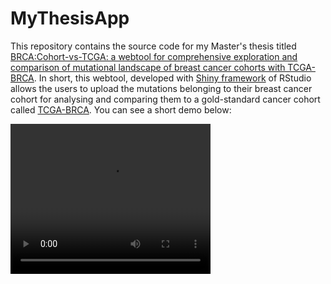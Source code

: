 # MyThesisApp

This repository contains the source code for my Master's thesis titled [BRCA:Cohort-vs-TCGA: a webtool for comprehensive exploration and comparison of mutational landscape of breast cancer cohorts with TCGA-BRCA](https://repository.bilkent.edu.tr/items/785c7695-78d9-4513-bf70-6c363094deae). In short, this webtool, developed with [Shiny framework](https://shiny.posit.co/) of RStudio allows the users to upload the mutations belonging to their breast cancer cohort for analysing and comparing them to a gold-standard cancer cohort called [TCGA-BRCA](https://portal.gdc.cancer.gov/projects/TCGA-BRCA). You can see a short demo below:

<video src="app _demo.mp4"  width="320" height="240" controls></video>





